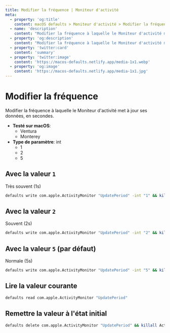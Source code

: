 ```yaml
---
title: Modifier la fréquence | Moniteur d'activité
meta:
  - property: 'og:title'
    content: macOS defaults > Moniteur d'activité > Modifier la fréquence
  - name: 'description'
    content: "Modifier la fréquence à laquelle le Moniteur d'activité met à jour ses données, en secondes."
  - property: 'og:description'
    content: "Modifier la fréquence à laquelle le Moniteur d'activité met à jour ses données, en secondes."
  - property: 'twitter:card'
    content: 'summary'
  - property: 'twitter:image'
    content: 'https://macos-defaults.netlify.app/media-1x1.webp'
  - property: 'og:image'
    content: 'https://macos-defaults.netlify.app/media-1x1.jpg'
---
```


# Modifier la fréquence

Modifier la fréquence à laquelle le Moniteur d'activité met à jour ses données, en secondes.

<!-- break lists -->

- **Testé sur macOS**:
  - Ventura
  - Monterey
- **Type de paramètre**: int
  - 1
  - 2
  - 5

## Avec la valeur `1`

Très souvent (1s)

```bash
defaults write com.apple.ActivityMonitor "UpdatePeriod" -int "1" && killall Activity\ Monitor
```

## Avec la valeur `2`

Souvent (2s)

```bash
defaults write com.apple.ActivityMonitor "UpdatePeriod" -int "2" && killall Activity\ Monitor
```

## Avec la valeur `5` (par défaut)

Normale (5s)

```bash
defaults write com.apple.ActivityMonitor "UpdatePeriod" -int "5" && killall Activity\ Monitor
```

## Lire la valeur courante

```bash
defaults read com.apple.ActivityMonitor "UpdatePeriod"
```

## Remettre la valeur à l'état initial

```bash
defaults delete com.apple.ActivityMonitor "UpdatePeriod" && killall Activity\ Monitor
```
